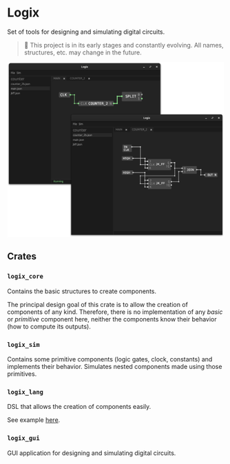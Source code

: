 # Logix

Set of tools for designing and simulating digital circuits.

> :construction: This project is in its early stages and constantly evolving.  All names, structures, etc. may change in the future.

![Logix](./images/preview.png)

## Crates

### `logix_core`

Contains the basic structures to create components.

The principal design goal of this crate is to allow the creation of components
of any kind. Therefore, there is no implementation of any
*basic* or *primitive* component here, neither the components know their
behavior (how to compute its outputs).

### `logix_sim`

Contains some primitive components (logic gates, clock, constants) and
implements their behavior. Simulates nested components made using those
primitives.

### `logix_lang`

DSL that allows the creation of components easily.

See example
[here](https://github.com/jmorgadov/logix/blob/main/crates/logix_lang/examples/main.lgx).

### `logix_gui`

GUI application for designing and simulating digital circuits.

